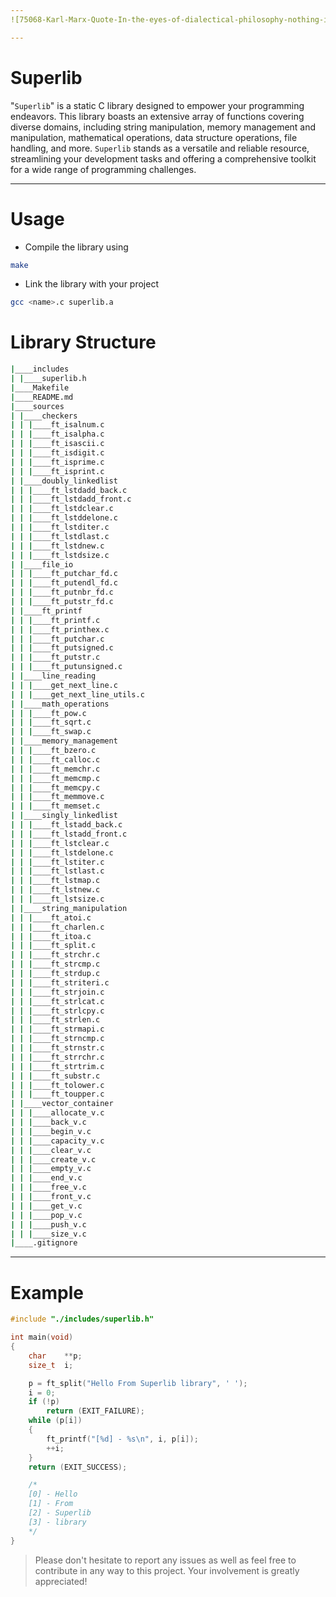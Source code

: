 ```yaml
---
![75068-Karl-Marx-Quote-In-the-eyes-of-dialectical-philosophy-nothing-is](https://user-images.githubusercontent.com/49293816/212522005-44f5edb4-cf63-4b64-819e-d2c168924044.jpeg)

---
```


# Superlib

"`Superlib`" is a static C library designed to empower your programming endeavors. This library boasts an extensive array of functions covering diverse domains, including string manipulation, memory management and manipulation, mathematical operations, data structure operations, file handling, and more. `Superlib` stands as a versatile and reliable resource, streamlining your development tasks and offering a comprehensive toolkit for a wide range of programming challenges.

---

# Usage

- Compile the library using

```sh
make
```

- Link the library with your project

```sh
gcc <name>.c superlib.a
```

# Library Structure

```sh
|____includes
| |____superlib.h
|____Makefile
|____README.md
|____sources
| |____checkers
| | |____ft_isalnum.c
| | |____ft_isalpha.c
| | |____ft_isascii.c
| | |____ft_isdigit.c
| | |____ft_isprime.c
| | |____ft_isprint.c
| |____doubly_linkedlist
| | |____ft_lstdadd_back.c
| | |____ft_lstdadd_front.c
| | |____ft_lstdclear.c
| | |____ft_lstddelone.c
| | |____ft_lstditer.c
| | |____ft_lstdlast.c
| | |____ft_lstdnew.c
| | |____ft_lstdsize.c
| |____file_io
| | |____ft_putchar_fd.c
| | |____ft_putendl_fd.c
| | |____ft_putnbr_fd.c
| | |____ft_putstr_fd.c
| |____ft_printf
| | |____ft_printf.c
| | |____ft_printhex.c
| | |____ft_putchar.c
| | |____ft_putsigned.c
| | |____ft_putstr.c
| | |____ft_putunsigned.c
| |____line_reading
| | |____get_next_line.c
| | |____get_next_line_utils.c
| |____math_operations
| | |____ft_pow.c
| | |____ft_sqrt.c
| | |____ft_swap.c
| |____memory_management
| | |____ft_bzero.c
| | |____ft_calloc.c
| | |____ft_memchr.c
| | |____ft_memcmp.c
| | |____ft_memcpy.c
| | |____ft_memmove.c
| | |____ft_memset.c
| |____singly_linkedlist
| | |____ft_lstadd_back.c
| | |____ft_lstadd_front.c
| | |____ft_lstclear.c
| | |____ft_lstdelone.c
| | |____ft_lstiter.c
| | |____ft_lstlast.c
| | |____ft_lstmap.c
| | |____ft_lstnew.c
| | |____ft_lstsize.c
| |____string_manipulation
| | |____ft_atoi.c
| | |____ft_charlen.c
| | |____ft_itoa.c
| | |____ft_split.c
| | |____ft_strchr.c
| | |____ft_strcmp.c
| | |____ft_strdup.c
| | |____ft_striteri.c
| | |____ft_strjoin.c
| | |____ft_strlcat.c
| | |____ft_strlcpy.c
| | |____ft_strlen.c
| | |____ft_strmapi.c
| | |____ft_strncmp.c
| | |____ft_strnstr.c
| | |____ft_strrchr.c
| | |____ft_strtrim.c
| | |____ft_substr.c
| | |____ft_tolower.c
| | |____ft_toupper.c
| |____vector_container
| | |____allocate_v.c
| | |____back_v.c
| | |____begin_v.c
| | |____capacity_v.c
| | |____clear_v.c
| | |____create_v.c
| | |____empty_v.c
| | |____end_v.c
| | |____free_v.c
| | |____front_v.c
| | |____get_v.c
| | |____pop_v.c
| | |____push_v.c
| | |____size_v.c
|____.gitignore
```

---

# Example

```c
#include "./includes/superlib.h"

int main(void)
{
	char	**p;
	size_t	i;

	p = ft_split("Hello From Superlib library", ' ');
	i = 0;
	if (!p)
		return (EXIT_FAILURE);
	while (p[i])
	{
		ft_printf("[%d] - %s\n", i, p[i]);
		++i;
	}
	return (EXIT_SUCCESS);

	/*
	[0] - Hello
	[1] - From
	[2] - Superlib
	[3] - library
	*/
}
```

> Please don't hesitate to report any issues as well as feel free to contribute in any way to this project. Your involvement is greatly appreciated!
